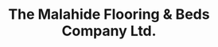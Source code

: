 ---
title: "The Malahide Flooring & Beds Company Ltd."
url: /donabate/the-malahide-flooring-and-beds-company-ltd/
shop: furniture
---